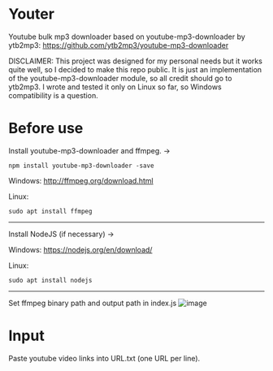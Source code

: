 # Youter
Youtube bulk mp3 downloader based on youtube-mp3-downloader by ytb2mp3: https://github.com/ytb2mp3/youtube-mp3-downloader

DISCLAIMER: This project was designed for my personal needs but it works quite well, so I decided to make this repo public. It is just an implementation of the youtube-mp3-downloader module, so all credit should go to ytb2mp3. I wrote and tested it only on Linux so far, so Windows compatibility is a question. 

# Before use
Install youtube-mp3-downloader and ffmpeg. ->
    
    npm install youtube-mp3-downloader -save

Windows: http://ffmpeg.org/download.html

Linux:

    sudo apt install ffmpeg

___
Install NodeJS (if necessary) ->

Windows: https://nodejs.org/en/download/

Linux:

    sudo apt install nodejs
___

Set ffmpeg binary path and output path in index.js
![image](https://user-images.githubusercontent.com/98588523/174477775-7de94051-483b-4183-a764-447cb2cbb1d4.png)

# Input
Paste youtube video links into URL.txt (one URL per line).
